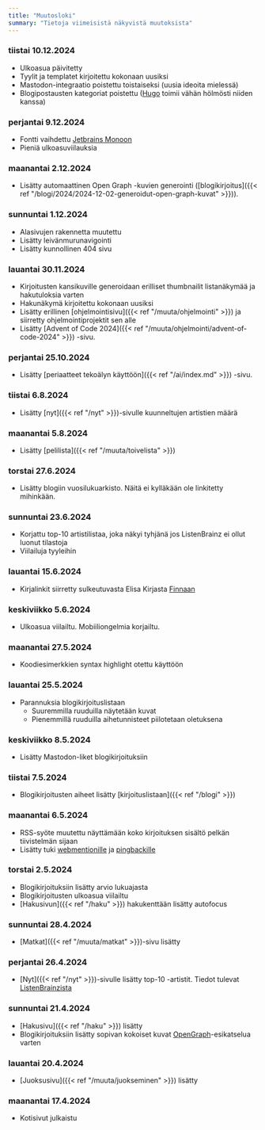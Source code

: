 ```yaml
---
title: "Muutosloki"
summary: "Tietoja viimeisistä näkyvistä muutoksista"
---
```


### tiistai 10.12.2024
- Ulkoasua päivitetty
- Tyylit ja templatet kirjoitettu kokonaan uusiksi
- Mastodon-integraatio poistettu toistaiseksi (uusia ideoita mielessä)
- Blogipostausten kategoriat poistettu ([Hugo](https://gohugo.io) toimii vähän hölmösti niiden kanssa)

### perjantai 9.12.2024
- Fontti vaihdettu [Jetbrains Monoon](https://www.jetbrains.com/lp/mono/)
- Pieniä ulkoasuviilauksia

### maanantai 2.12.2024
- Lisätty automaattinen Open Graph -kuvien generointi ([blogikirjoitus]({{< ref "/blogi/2024/2024-12-02-generoidut-open-graph-kuvat" >}})). 

### sunnuntai 1.12.2024
- Alasivujen rakennetta muutettu
- Lisätty leivänmurunavigointi
- Lisätty kunnollinen 404 sivu

### lauantai 30.11.2024
- Kirjoitusten kansikuville generoidaan erilliset thumbnailit listanäkymää ja hakutuloksia varten
- Hakunäkymä kirjoitettu kokonaan uusiksi
- Lisätty erillinen [ohjelmointisivu]({{< ref "/muuta/ohjelmointi" >}}) ja siirretty ohjelmointiprojektit sen alle
- Lisätty [Advent of Code 2024]({{< ref "/muuta/ohjelmointi/advent-of-code-2024" >}}) -sivu.

### perjantai 25.10.2024
- Lisätty [periaatteet tekoälyn käyttöön]({{< ref "/ai/index.md" >}}) -sivu.

### tiistai 6.8.2024
- Lisätty [nyt]({{< ref "/nyt" >}})-sivulle kuunneltujen artistien määrä

### maanantai 5.8.2024
- Lisätty [pelilista]({{< ref "/muuta/toivelista" >}})

### torstai 27.6.2024
- Lisätty blogiin vuosilukuarkisto. Näitä ei kylläkään ole linkitetty mihinkään.

### sunnuntai 23.6.2024
- Korjattu top-10 artistilistaa, joka näkyi tyhjänä jos ListenBrainz ei ollut luonut tilastoja
- Viilailuja tyyleihin

### lauantai 15.6.2024
- Kirjalinkit siirretty sulkeutuvasta Elisa Kirjasta [Finnaan](https://finna.fi/)

### keskiviikko 5.6.2024
- Ulkoasua viilailtu. Mobiiliongelmia korjailtu.

### maanantai 27.5.2024
- Koodiesimerkkien syntax highlight otettu käyttöön

### lauantai 25.5.2024
- Parannuksia blogikirjoituslistaan
  - Suuremmilla ruuduilla näytetään kuvat
  - Pienemmillä ruuduilla aihetunnisteet piilotetaan oletuksena

### keskiviikko 8.5.2024
- Lisätty Mastodon-liket blogikirjoituksiin

### tiistai 7.5.2024
- Blogikirjoitusten aiheet lisätty [kirjoituslistaan]({{< ref "/blogi" >}}) 

### maanantai 6.5.2024
- RSS-syöte muutettu näyttämään koko kirjoituksen sisältö pelkän tiivistelmän sijaan
- Lisätty tuki [webmentionille](https://indieweb.org/Webmention) ja [pingbackille](https://indieweb.org/pingback)

### torstai 2.5.2024
- Blogikirjoituksiin lisätty arvio lukuajasta
- Blogikirjoitusten ulkoasua viilailtu
- [Hakusivun]({{< ref "/haku" >}}) hakukenttään lisätty autofocus

### sunnuntai 28.4.2024
- [Matkat]({{< ref "/muuta/matkat" >}})-sivu lisätty

### perjantai 26.4.2024
- [Nyt]({{< ref "/nyt" >}})-sivulle lisätty top-10 -artistit. Tiedot tulevat [ListenBrainzista](https://listenbrainz.org)

### sunnuntai 21.4.2024
- [Hakusivu]({{< ref "/haku" >}}) lisätty
- Blogikirjoituksiin lisätty sopivan kokoiset kuvat [OpenGraph](https://ogp.me/)-esikatselua varten

### lauantai 20.4.2024
- [Juoksusivu]({{< ref "/muuta/juokseminen" >}}) lisätty

### maanantai 17.4.2024
- Kotisivut julkaistu
